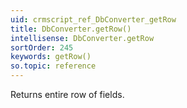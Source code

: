 ```yaml
---
uid: crmscript_ref_DbConverter_getRow
title: DbConverter.getRow()
intellisense: DbConverter.getRow
sortOrder: 245
keywords: getRow()
so.topic: reference
---
```


Returns entire row of fields.


